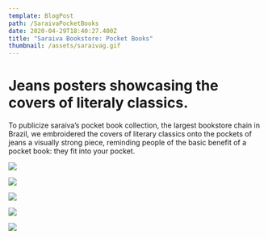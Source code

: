 ```yaml
---
template: BlogPost
path: /SaraivaPocketBooks
date: 2020-04-29T18:40:27.400Z
title: "Saraiva Bookstore: Pocket Books"
thumbnail: /assets/saraivag.gif
---
```

# Jeans posters showcasing the covers of literaly classics. 



To publicize saraiva’s pocket book collection, the largest bookstore chain in Brazil, we embroidered the covers of literary classics onto the pockets of jeans a visually strong piece, reminding people of the basic benefit of a pocket book: they fit into your pocket.



![](/assets/saraiva-pocket-books-20000-leagues-under-the-sea_1133.jpg)

![](/assets/saraiva-pocket-books-the-metamorphosis_1133.jpg)



![](/assets/saraiva-pocket-books-war-and-peace_1133.jpg)

![](/assets/saraiva-pocket-books-the-little-prince_1133.jpg)

![](/assets/saraiva-pocket-books-treasure-island_1133.jpg)